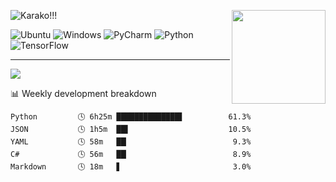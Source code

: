<p>
    <img src="https://count.getloli.com/get/@karakoo.github" alt="Karako!!!"/>
    <img width="150" src="https://user-images.githubusercontent.com/70872201/156012148-8873031f-7f16-4fb7-8d91-8cd08a663882.gif" align="right"/>
</p>

<!-- <p align="center">
    <img src="https://count.getloli.com/get/@karakoo.github" alt="Karako!!!"/>
    <p align="center">
        <img alt="Python" src="https://img.shields.io/badge/python-3670A0?style=for-the-badge&logo=python&logoColor=ffdd54"/>
        <img alt="Ubuuntu" src="https://img.shields.io/badge/Ubuntu-E95420?style=for-the-badge&logo=ubuntu&logoColor=white"/>
        <img alt="Windows" src="https://img.shields.io/badge/Windows%2011-0078D6?style=for-the-badge&logo=windows&logoColor=white"/>
        <img alt="Wakatime" src="https://wakatime.com/badge/user/570bddef-37a7-4738-b1f7-969ab95c4cc9.svg?style=for-the-badge"/>
    </p>
</p> -->

![Ubuntu](https://img.shields.io/badge/Ubuntu-E95420?style=for-the-badge&logo=ubuntu&logoColor=white)
![Windows](https://img.shields.io/badge/Windows%2011-0078D6?style=for-the-badge&logo=windows&logoColor=white)
![PyCharm](https://img.shields.io/badge/Pycharm-143?style=for-the-badge&logo=pycharm&logoColor=black&color=black&labelColor=green)
![Python](https://img.shields.io/badge/python-3670A0?style=for-the-badge&logo=python&logoColor=ffdd54)
![TensorFlow](https://img.shields.io/badge/TensorFlow-%23FF6F00.svg?style=for-the-badge&logo=TensorFlow&logoColor=white)

---

<img src="https://genshin-card.getloli.com/detail/9,10,12,22,27,28,30-33,35,37,38,42,46-48/75104655.png"/>

<!-- waka-box start -->
📊 Weekly development breakdown
```text
Python         🕓 6h25m ██████████████▋          61.3%
JSON           🕓 1h5m  ██▌                      10.5%
YAML           🕓 58m   ██▏                       9.3%
C#             🕓 56m   ██▏                       8.9%
Markdown       🕓 18m   ▋                         3.0%
```
<!-- Powered by https://github.com/YouEclipse/waka-box-go . -->
<!-- waka-box end -->
